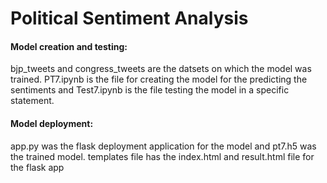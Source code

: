 # Political Sentiment Analysis
#### Model creation and testing:
bjp_tweets and congress_tweets are the datsets on which the model was trained. PT7.ipynb is the file for creating the model for the predicting the sentiments and Test7.ipynb is the file testing the model in a specific statement.
#### Model deployment:
app.py was the flask deployment application for the model and pt7.h5 was the trained model. templates file has the index.html and result.html file for the flask app
